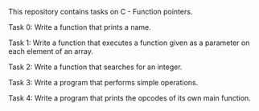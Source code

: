 This repository contains tasks on C - Function pointers.

Task 0: Write a function that prints a name.

Task 1: Write a function that executes a function given as a parameter on each element of an array.

Task 2: Write a function that searches for an integer.

Task 3: Write a program that performs simple operations.

Task 4: Write a program that prints the opcodes of its own main function.
